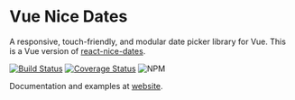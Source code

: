 # Vue Nice Dates

A responsive, touch-friendly, and modular date picker library for Vue. This is a Vue version of [react-nice-dates](https://www.npmjs.com/package/react-nice-dates).

[![Build Status](https://travis-ci.com/zhangchizi/vue-nice-dates.svg?branch=master)](https://travis-ci.com/zhangchizi/vue-nice-dates)
[![Coverage Status](https://coveralls.io/repos/github/zhangchizi/vue-nice-dates/badge.svg?branch=master)](https://coveralls.io/github/zhangchizi/vue-nice-dates?branch=master)
![NPM](https://img.shields.io/npm/l/vue-nice-dates)

Documentation and examples at [website](https://zhangchizi.github.io/vue-nice-dates).

